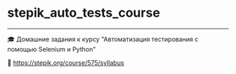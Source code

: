 # stepik_auto_tests_course
---
🎓 Домашние задания к курсу "Автоматизация тестирования с помощью Selenium и Python"

🌟 https://stepik.org/course/575/syllabus
